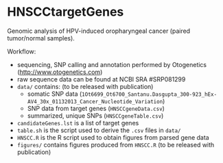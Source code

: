 # HNSCCtargetGenes

Genomic analysis of HPV-induced oropharyngeal cancer (paired tumor/normal samples).

Workflow:
* sequencing, SNP calling and annotation performed by Otogenetics (http://www.otogenetics.com)
* raw sequence data can be found at NCBI SRA #SRP081299
* `data/` contains: (to be released with publication)
	* somatic SNP data (`1Ot6699_Ot6700_Santanu.Dasgupta_300-923_hEx-AV4_30x_01132013_Cancer_Nucleotide_Variation`)
	* SNP data from target genes (`HNSCCgeneData.csv`)
	* summarized, unique SNPs (`HNSCCgeneTable.csv`)
* `candidateGenes.lst` is a list of target genes
* `table.sh` is the script used to derive the `.csv` files in `data/`
* `HNSCC.R` is the R script used to obtain figures from parsed gene data
* `figures/` contains figures produced from `HNSCC.R` (to be released with publication)

